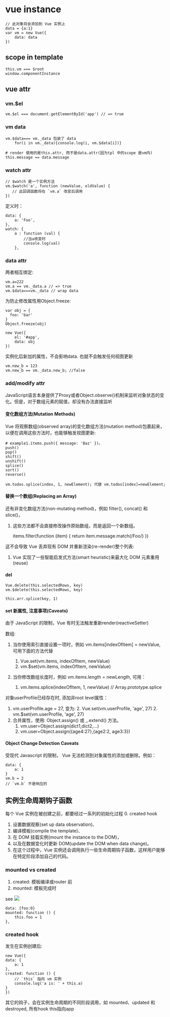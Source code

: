 # vue instance
    // 此对象将会添加到 Vue 实例上
    data = {a:1}
    var vm = new Vue({
        data: data
    })

## scope in template

    this.vm === $root
    window.componentInstance

## vue attr

### vm.$el
    vm.$el === document.getElementById('app') // => true

### vm data

    vm.$data=== vm._data 包装了 data
        for(i in vm._data){console.log(i, vm.$data[i])}

    # render 使用的是this.attr, 而不是data.attr(因为tpl 中的scope 是vm内)
    this.message == data.message

### watch attr

    // $watch 是一个实例方法
    vm.$watch('a', function (newValue, oldValue) {
       // 此回调函数将在 `vm.a` 改变后调用
    })

定义时：

    data: {
        a: 'Foo',
    },
    watch: {
        a : function (val) {
            //当a改变时
            console.log(val)
        },


### data attr
两者相互绑定:

    vm.a=222
    vm.a == vm._data.a // => true
    vm.$data===vm._data // wrap data

为防止修改属性用Object.freeze:

    var obj = {
      foo: 'bar'
    }
    Object.freeze(obj)

    new Vue({
        el: '#app',
        data: obj
    })

实例化后新加的属性，不会影响data. 也就不会触发任何视图更新

    vm.new_b = 123
    vm.new_b == vm._data.new_b; //false

### add/modify attr
JavaScript语言本身提供了Proxy或者Object.observe()机制来监听对象状态的变化。但是，对于数组元素的赋值，却没有办法直接监听

#### 变化数组方法(Mutation Methods)
Vue 将观察数组(observed array)的变化数组方法(mutation method)包裹起来，以便在调用这些方法时，也能够触发视图更新:

    # example1.items.push({ message: 'Baz' })。
    push()
    pop()
    shift()
    unshift()
    splice()
    sort()
    reverse()

    vm.todos.splice(index, 1, newElement); 代替 vm.todos[index]=newElement;


#### 替换一个数组(Replacing an Array)
还有非变化数组方法(non-mutating method)，例如 filter(), concat() 和 slice()，
1. 这些方法都不会直接修改操作原始数组，而是返回一个新数组。

    items.filter(function (item) {
        return item.message.match(/Foo/)
    })

这不会导致 Vue 丢弃现有 DOM 并重新渲染(re-render)整个列表:
1. Vue 实现了一些智能启发式方法(smart heuristic)来最大化 DOM 元素重用(reuse)

#### del
    Vue.delete(this.selectedRows, key)
    vm.$delete(this.selectedRows, key)

    this.arr.splice(key, 1)

#### set 新属性, 注意事项(Caveats)
由于 JavaScript 的限制，Vue 有时无法触发重新render(reactiveSetter)

数组:
1. 当你使用索引直接设置一项时，例如 vm.items[indexOfItem] = newValue, 可用下面的方法代替
    1. Vue.set(vm.items, indexOfItem, newValue)
    2. vm.$set(vm.items, indexOfItem, newValue)

2. 当你修改数组长度时，例如 vm.items.length = newLength, 可用：
    1. vm.items.splice(indexOfItem, 1, newValue) // Array.prototype.splice

对象userProfile已经存在时, 添加非root level属性：
1. vm.userProfile.age = 27, 变为:
    2. Vue.set(vm.userProfile, 'age', 27)
    2. vm.$set(vm.userProfile, 'age', 27)
2. 合并属性，使用: Object.assign() 或 _.extend() 方法。
    1. vm.user=Object.assign(dict1,dict2,...)
    1. vm.user=Object.assign({age4:27},{age2:2, age3:3})

#### Object Change Detection Caveats
受现代 Javascript 的限制， Vue 无法检测到对象属性的添加或删除。例如：

    data: {
        a: 1
    }
    vm.b = 2
    // `vm.b` 不是响应的


## 实例生命周期钩子函数
每个 Vue 实例在被创建之前，都要经过一系列的初始化过程 
0. created hook
1. 设置数据观察(set up data observation)、
2. 编译模板(compile the template)、
3. 在 DOM 挂载实例(mount the instance to the DOM)，
4. 以及在数据变化时更新 DOM(update the DOM when data change)。
5. 在这个过程中，Vue 实例还会调用执行一些生命周期钩子函数，这样用户能够在特定阶段添加自己的代码。


### mounted vs created
1. created: 模板编译或router 前
2. mounted: 模板完成时

see ![](https://img-blog.csdn.net/20170919221428421?watermark/2/text/aHR0cDovL2Jsb2cuY3Nkbi5uZXQveGRubG92ZW1l/font/5a6L5L2T/fontsize/400/fill/I0JBQkFCMA==/dissolve/70/gravity/Center)

    data: {foo:0}
    mounted: function () {
        this.foo = 1
    },


### created hook
发生在实例创建后:

    new Vue({
    data: {
        a: 1
    },
    created: function () {
        // `this` 指向 vm 实例
        console.log('a is: ' + this.a)
    }
    })

其它的钩子，会在实例生命周期的不同阶段调用，如 mounted、updated 和 destroyed, 所有hook this指向app